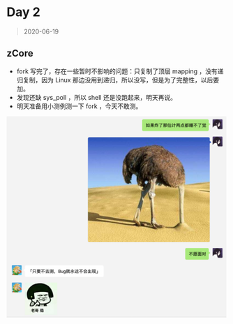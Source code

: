 # Day 2

> 2020-06-19

## zCore

- fork 写完了，存在一些暂时不影响的问题：只复制了顶层 mapping ，没有递归复制，因为 Linux 那边没用到递归，所以没写，但是为了完整性，以后要加。
- 发现还缺 sys_poll ，所以 shell 还是没跑起来，明天再说。
- 明天准备用小测例测一下 fork ，今天不敢测。

![](./pic/2020-06-19.png)
